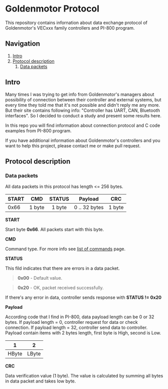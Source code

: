 # Goldenmotor Protocol
This repository contains infornation about data exchange protocol of Goldenmotor's VECxxx family controllers and PI-800 program.

## Navigation

1. [Intro](#intro)
2. [Protocol description](#protocol_description)
    1. [Data packets](#data_packets)



## Intro <a name="intro"></a>
Many times I was trying to get info from Goldenmotor's managers about possibility of connection  between their controller and external systems, but every time they told me that it's not possible and didn't reply me any more. But their site contains following info: "Controller has UART, CAN, Bluetooth interfaces". So I decided to conduct a study and present some results here.

In this repo you will find information about connection protocol and C code examples from PI-800 program.

If you have additional information about Goldenmotor's controllers and you want to help this project, please contact me or make pull request.


## Protocol description <a name="protocol_description"></a>

### Data packets <a name="data_packets"></a>
All data packets in this protocol has length <= 256 bytes.

| START | CMD    | STATUS | Payload       | CRC    |
|-------|--------|:------:|---------------|--------|
| 0x66  | 1 byte | 1 byte |0 .. 32 bytes  | 1 byte |

**START**

Start byte **0x66**.
All packets start with this byte.

**CMD**

Command type.
For more info see [list of commands](https://github.com/SunnyWolf/goldenmotor_protocol/blob/master/commands.md) page.

**STATUS**

This fild indicates that there are errors in a data packet.

> **0x00** - Default value.

> **0x20** - OK, packet received successfully.

If there's any error in data, controller sends response with **STATUS != 0x20**

**Payload**

According code that I find in PI-800, data payload length can be 0 or 32 bytes.
If payload length = 0, controller request for data or check connection.
If payload length = 32, controller send data to controller.
Payload contain items with 2 bytes length, first byte is High, second is Low.

|   1   |   2   |
|-------|-------|
| HByte | LByte |

**CRC**

Data verification value (1 byte).
The value is calculated by summing all bytes in data packet and takes low byte.